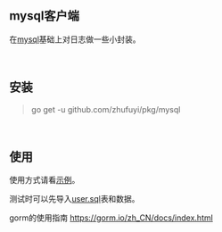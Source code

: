 ## mysql客户端

在[mysql](https://github.com/jinzhu/gorm)基础上对日志做一些小封装。

<br>

## 安装

> go get -u github.com/zhufuyi/pkg/mysql

<br>

## 使用

使用方式请看[示例](expample)。

测试时可以先导入[user.sql](example/user.sql)表和数据。

gorm的使用指南 https://gorm.io/zh_CN/docs/index.html
